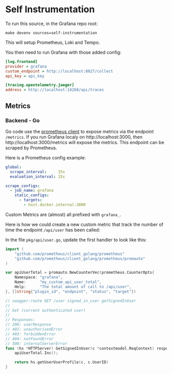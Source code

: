 # Self Instrumentation

To run this source, in the Grafana repo root:

```
make devenv sources=self-instrumentation
```

This will setup Prometheus, Loki and Tempo.

You then need to run Grafana with those added config:

```ini
[log.frontend]
provider = grafana
custom_endpoint = http://localhost:8027/collect
api_key = api_key

[tracing.opentelemetry.jaeger]
address = http://localhost:14268/api/traces
```

## Metrics

### Backend - Go

Go code use the [prometheus client](https://github.com/prometheus/client_golang) to expose metrics via the endpoint `/metrics`.
If you run Grafana localy on http://localhost:3000, then http://localhost:3000/metrics will expose the metrics. This endpoint can be scraped
by Prometheus.

Here is a Prometheus config example:

```yaml
global:
  scrape_interval:     15s
  evaluation_interval: 15s

scrape_configs:
  - job_name: grafana
    static_configs:
      - targets:
        - host.docker.internal:3000
```

Custom Metrics are (almost) all prefixed with `grafana_`.

Here is how we could create a new custom metric that track the number of time the endpoint `/api/user` has been called:

In the file `pkg/api/user.go`, update the first handler to look like this:

```go
import (
	"github.com/prometheus/client_golang/prometheus"
	"github.com/prometheus/client_golang/prometheus/promauto"
)

var apiUserTotal = promauto.NewCounterVec(prometheus.CounterOpts{
	Namespace: "grafana",
	Name:      "my_custom_api_user_total",
	Help:      "The total amount of call to /api/user",
}, []string{"plugin_id", "endpoint", "status", "target"})

// swagger:route GET /user signed_in_user getSignedInUser
//
// Get (current authenticated user)
//
// Responses:
// 200: userResponse
// 401: unauthorisedError
// 403: forbiddenError
// 404: notFoundError
// 500: internalServerError
func (hs *HTTPServer) GetSignedInUser(c *contextmodel.ReqContext) response.Response {
	apiUserTotal.Inc();

	return hs.getUserUserProfile(c, c.UserID)
}
```
